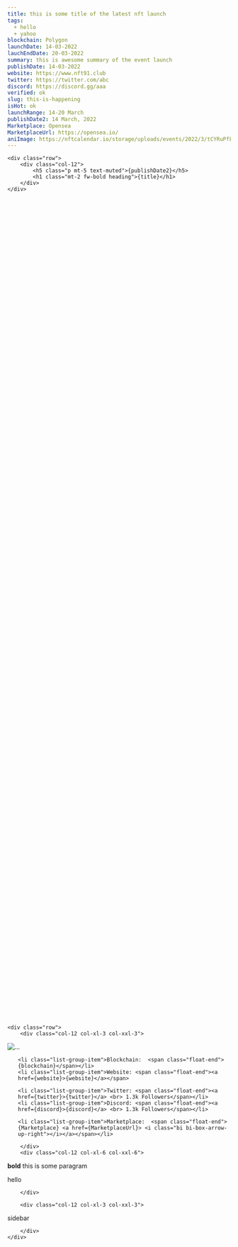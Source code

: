```yaml
---
title: this is some title of the latest nft launch
tags:
  + hello
  + yahoo
blockchain: Polygon
launchDate: 14-03-2022
lauchEndDate: 20-03-2022
summary: this is awesome summary of the event launch
publishDate: 14-03-2022
website: https://www.nft91.club
twitter: https://twitter.com/abc
discord: https://discord.gg/aaa
verified: ok
slug: this-is-happening
isHot: ok
launchRange: 14-20 March
publishDate2: 14 March, 2022
Marketplace: Opensea
MarketplaceUrl: https://opensea.io/
aniImage: https://nftcalendar.io/storage/uploads/events/2022/3/tCYRuPfLxc91LxpuEc7xJ1YmuKPVWH0fAa9NpXGD.gif
---
```

<script>

    import Leaderboard from '$lib/advertisement/Leaderboard.svelte';

</script>

<div class="container-fluid check-pattern text-center" style="height:50% !important">

    <div class="row">
    	<div class="col-12">
    		<h5 class="p mt-5 text-muted">{publishDate2}</h5>
    		<h1 class="mt-2 fw-bold heading">{title}</h1>
    	</div>
    </div>

</div>

<Leaderboard/>
<div class="container-fluid my-4">

    <div class="row">
        <div class="col-12 col-xl-3 col-xxl-3">

<!-- card -->
<div class="card border border-dark">
  <img src={aniImage} class="card-img-top" alt="...">
  <ul class="list-group list-group-flush p">

    <li class="list-group-item">Blockchain:  <span class="float-end">{blockchain}</span></li>
    <li class="list-group-item">Website: <span class="float-end"><a href={website}>{website}</a></span>

    <li class="list-group-item">Twitter: <span class="float-end"><a href={twitter}>{twitter}</a> <br> 1.3k Followers</span></li>
    <li class="list-group-item">Discord: <span class="float-end"><a href={discord}>{discord}</a> <br> 1.3k Followers</span></li>

    <li class="list-group-item">Marketplace:  <span class="float-end">{Marketplace} <a href={MarketplaceUrl}> <i class="bi bi-box-arrow-up-right"></i></a></span></li>

  </ul>
</div>
<!-- end -->

        </div>
        <div class="col-12 col-xl-6 col-xxl-6">

**bold**
this is some paragram

hello

        </div>
        
        <div class="col-12 col-xl-3 col-xxl-3">

sidebar

        </div>
    </div>

</div>

<Leaderboard/>
